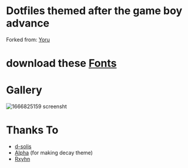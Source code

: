 # Dotfiles themed after the game boy advance

Forked from: [Yoru](https://github.com/rxyhn/yoru)

# download these [Fonts](https://drive.google.com/file/d/1-HtGlKTYzuiP_jBsT8-m2R8vBbDcnoR0/view?usp=sharing)

# Gallery 

![1666825159 screensht](https://user-images.githubusercontent.com/43517199/198154501-ac6064f9-7e76-40c2-8bcd-66ba253c83ef.png)

# Thanks To

- [d-solis](https://github.com/d-solis)
- [Alpha](https://github.com/alphatechnolog) (for making decay theme)
- [Rxyhn](https://github.com/rxyhn)
